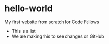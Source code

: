 # hello-world

My first website from scratch for Code Fellows

* This is a list
* We are making this to see changes on GitHub
